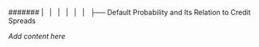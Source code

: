 ####### |   |   |   |   |   |   ├── Default Probability and Its Relation to Credit Spreads

*Add content here*